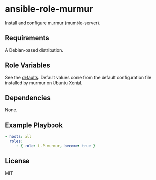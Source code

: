 ansible-role-murmur
===================
Install and configure murmur (mumble-server).

Requirements
------------
A Debian-based distribution.

Role Variables
--------------
See the [defaults](defaults/main.yml). Default values come from the default configuration file
installed by murmur on Ubuntu Xenial.

Dependencies
------------
None.

Example Playbook
----------------
```yaml
- hosts: all
  roles:
     - { role: L-P.murmur, become: true }
```

License
-------
MIT
